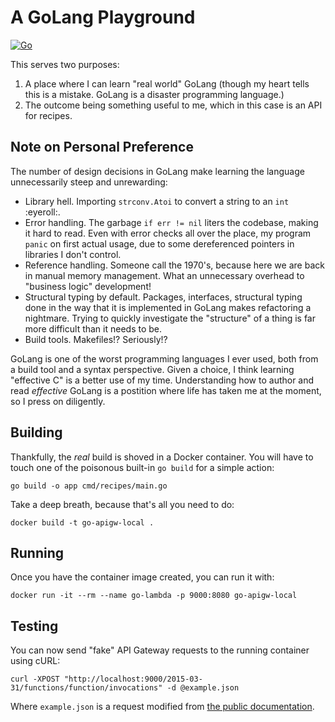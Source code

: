 # A GoLang Playground

[![Go](https://github.com/philcali/recipe-api/actions/workflows/go.yml/badge.svg)](https://github.com/philcali/recipe-api/actions/workflows/go.yml)

This serves two purposes:

1. A place where I can learn "real world" GoLang (though my heart tells this is a mistake. GoLang is a disaster programming language.)
2. The outcome being something useful to me, which in this case is an API for recipes.

## Note on Personal Preference

The number of design decisions in GoLang make learning the language
unnecessarily steep and unrewarding: 

- Library hell. Importing `strconv.Atoi` to convert a string to an `int` :eyeroll:.
- Error handling. The garbage `if err != nil` liters the codebase, making it
hard to read. Even with error checks all over the place, my program `panic` on
first actual usage, due to some dereferenced pointers in libraries I don't control.
- Reference handling. Someone call the 1970's, because here we are back in manual
memory management. What an unnecessary overhead to "business logic" development!
- Structural typing by default. Packages, interfaces, structural typing done in the
way that it is implemented in GoLang makes refactoring a nightmare. Trying to quickly
investigate the "structure" of a thing is far more difficult than it needs to be.
- Build tools. Makefiles!? Seriously!?

GoLang is one of the worst programming languages I ever used, both from a build tool
and a syntax perspective. Given a choice, I think learning "effective C" is a
better use of my time. Understanding how to author and read *effective* GoLang is a
postition where life has taken me at the moment, so I press on diligently.

## Building

Thankfully, the *real* build is shoved in a Docker container. You will have to touch
one of the poisonous built-in `go build` for a simple action:

```
go build -o app cmd/recipes/main.go
```

Take a deep breath, because that's all you need to do:

```
docker build -t go-apigw-local .
```

## Running

Once you have the container image created, you can run it with:

```
docker run -it --rm --name go-lambda -p 9000:8080 go-apigw-local
```

## Testing

You can now send "fake" API Gateway requests to the running container using cURL:

```
curl -XPOST "http://localhost:9000/2015-03-31/functions/function/invocations" -d @example.json
```

Where `example.json` is a request modified from [the public documentation][1].

[1]: https://docs.aws.amazon.com/apigateway/latest/developerguide/http-api-develop-integrations-lambda.html#http-api-develop-integrations-lambda.proxy-format